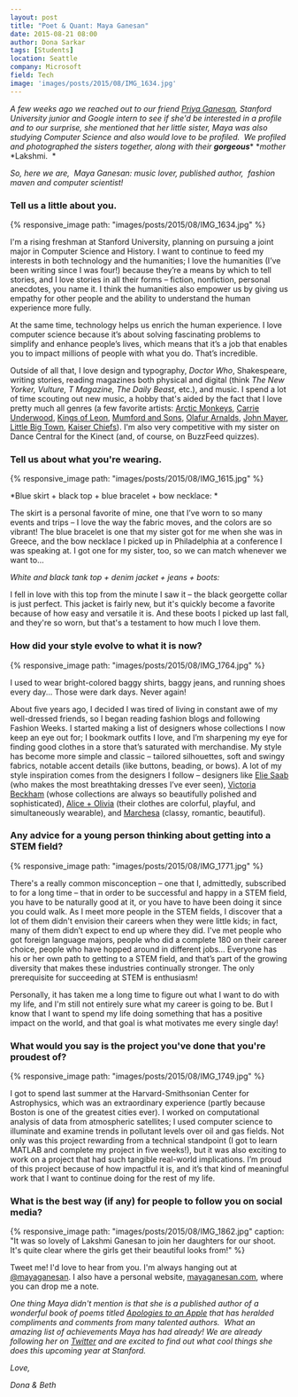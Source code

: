 ```yaml
---
layout: post
title: "Poet & Quant: Maya Ganesan"
date: 2015-08-21 08:00
author: Dona Sarkar
tags: [Students]
location: Seattle
company: Microsoft
field: Tech
image: 'images/posts/2015/08/IMG_1634.jpg'
---
```


*A few weeks ago we reached out to our friend [Priya Ganesan](https://fibonaccisequinsblog.com/priya-ganesan/), Stanford University junior and Google intern to see if she'd be interested in a profile and to our surprise, she mentioned that her little sister, Maya was also studying Computer Science and also would love to be profiled.  We profiled and photographed the sisters together, along with their ****gorgeous****** **mother* *Lakshmi.  *

*So, here we are,  Maya Ganesan: music lover, published author,  fashion maven and computer scientist!*

### Tell us a little about you.

{% responsive_image path: "images/posts/2015/08/IMG_1634.jpg" %}

I'm a rising freshman at Stanford University, planning on pursuing a joint major in Computer Science and History. I want to continue to feed my interests in both technology and the humanities; I love the humanities (I’ve been writing since I was four!) because they’re a means by which to tell stories, and I love stories in all their forms – fiction, nonfiction, personal anecdotes, you name it. I think the humanities also empower us by giving us empathy for other people and the ability to understand the human experience more fully.

At the same time, technology helps us enrich the human experience. I love computer science because it’s about solving fascinating problems to simplify and enhance people’s lives, which means that it’s a job that enables you to impact millions of people with what you do. That’s incredible.

Outside of all that, I love design and typography, *Doctor Who*, Shakespeare, writing stories, reading magazines both physical and digital (think *The New Yorker, Vulture, T Magazine, The Daily Beast,* etc.), and music. I spend a lot of time scouting out new music, a hobby that's aided by the fact that I love pretty much all genres (a few favorite artists: [Arctic Monkeys](http://amzn.to/1Jbzojz), [Carrie Underwood](http://amzn.to/1JbzrvL), [Kings of Leon](http://amzn.to/1UZy76I), [Mumford and Sons](http://amzn.to/1UZyb6k), [Olafur Arnalds](http://amzn.to/1KBHx0Q), [John Mayer](http://amzn.to/1UZyfmD), [Little Big Town](http://amzn.to/1KBHBh1), [Kaiser Chiefs](http://amzn.to/1h2LgwS)). I'm also very competitive with my sister on Dance Central for the Kinect (and, of course, on BuzzFeed quizzes).

### Tell us about what you're wearing.

{% responsive_image path: "images/posts/2015/08/IMG_1615.jpg" %}

*Blue skirt + black top + blue bracelet + bow necklace: *

The skirt is a personal favorite of mine, one that I’ve worn to so many events and trips – I love the way the fabric moves, and the colors are so vibrant! The blue bracelet is one that my sister got for me when she was in Greece, and the bow necklace I picked up in Philadelphia at a conference I was speaking at. I got one for my sister, too, so we can match whenever we want to...

*White and black tank top + denim jacket + jeans + boots:*

I fell in love with this top from the minute I saw it – the black georgette collar is just perfect. This jacket is fairly new, but it's quickly become a favorite because of how easy and versatile it is. And these boots I picked up last fall, and they're so worn, but that's a testament to how much I love them.

### How did your style evolve to what it is now?

{% responsive_image path: "images/posts/2015/08/IMG_1764.jpg" %}
 

I used to wear bright-colored baggy shirts, baggy jeans, and running shoes every day... Those were dark days. Never again!

About five years ago, I decided I was tired of living in constant awe of my well-dressed friends, so I began reading fashion blogs and following Fashion Weeks. I started making a list of designers whose collections I now keep an eye out for; I bookmark outfits I love, and I’m sharpening my eye for finding good clothes in a store that’s saturated with merchandise. My style has become more simple and classic – tailored silhouettes, soft and swingy fabrics, notable accent details (like buttons, beading, or bows). A lot of my style inspiration comes from the designers I follow – designers like [Elie Saab](http://www.shopstyle.com/action/loadRetailerProductPage?id=484040223&pid=uid4889-31045667-16) (who makes the most breathtaking dresses I’ve ever seen), [Victoria Beckham](http://www.shopstyle.com/action/loadRetailerProductPage?id=487513066&pid=uid4889-31045667-16) (whose collections are always so beautifully polished and sophisticated), [Alice + Olivia](http://www.shopstyle.com/action/loadRetailerProductPage?id=484774420&pid=uid4889-31045667-16) (their clothes are colorful, playful, and simultaneously wearable), and [Marchesa](http://www.shopstyle.com/action/loadRetailerProductPage?id=483118948&pid=uid4889-31045667-16) (classy, romantic, beautiful).

### Any advice for a young person thinking about getting into a STEM field?

{% responsive_image path: "images/posts/2015/08/IMG_1771.jpg" %}

There's a really common misconception – one that I, admittedly, subscribed to for a long time – that in order to be successful and happy in a STEM field, you have to be naturally good at it, or you have to have been doing it since you could walk. As I meet more people in the STEM fields, I discover that a lot of them didn't envision their careers when they were little kids; in fact, many of them didn’t expect to end up where they did. I've met people who got foreign language majors, people who did a complete 180 on their career choice, people who have hopped around in different jobs... Everyone has his or her own path to getting to a STEM field, and that’s part of the growing diversity that makes these industries continually stronger. The only prerequisite for succeeding at STEM is enthusiasm!

Personally, it has taken me a long time to figure out what I want to do with my life, and I'm still not entirely sure what my career is going to be. But I know that I want to spend my life doing something that has a positive impact on the world, and that goal is what motivates me every single day!

### What would you say is the project you've done that you're proudest of?

{% responsive_image path: "images/posts/2015/08/IMG_1749.jpg" %}


I got to spend last summer at the Harvard-Smithsonian Center for Astrophysics, which was an extraordinary experience (partly because Boston is one of the greatest cities ever). I worked on computational analysis of data from atmospheric satellites; I used computer science to illuminate and examine trends in pollutant levels over oil and gas fields. Not only was this project rewarding from a technical standpoint (I got to learn MATLAB and complete my project in five weeks!), but it was also exciting to work on a project that had such tangible real-world implications. I’m proud of this project because of how impactful it is, and it’s that kind of meaningful work that I want to continue doing for the rest of my life.

### What is the best way (if any) for people to follow you on social media?

{% responsive_image path: "images/posts/2015/08/IMG_1862.jpg" caption: "It was so lovely of Lakshmi Ganesan to join her daughters for our shoot. It's quite clear where the girls get their beautiful looks from!" %}

Tweet me! I'd love to hear from you. I'm always hanging out at [@mayaganesan](https://twitter.com/mayaganesan). I also have a personal website, [mayaganesan.com](http://www.mayaganesan.com/), where you can drop me a note.

*One thing Maya didn't mention is that she is a published author of a wonderful book of poems titled* [*Apologies to an Apple*](https://www.goodreads.com/book/show/6240261-apologies-to-an-apple) *that has heralded compliments and comments from many talented authors.  What an amazing list of achievements Maya has had already! We are already following her on [Twitter](https://twitter.com/mayaganesan) and are excited to find out what cool things she does this upcoming year at Stanford.*

*Love,*

*Dona & Beth*
